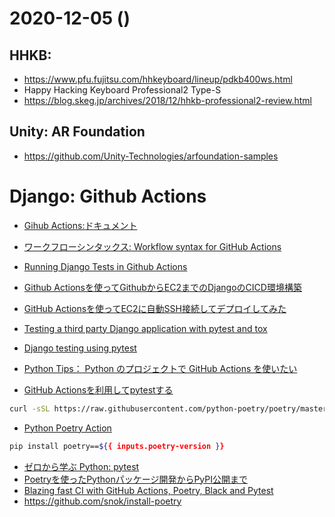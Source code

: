# 2020-12-05 ()

## HHKB:

- https://www.pfu.fujitsu.com/hhkeyboard/lineup/pdkb400ws.html
- Happy Hacking Keyboard Professional2 Type-S
- https://blog.skeg.jp/archives/2018/12/hhkb-professional2-review.html


## Unity: AR Foundation

- https://github.com/Unity-Technologies/arfoundation-samples

               
# Django: Github Actions 

- [Gihub Actions:ドキュメント](https://docs.github.com/en/free-pro-team@latest/actions)
- [ワークフローシンタックス: Workflow syntax for GitHub Actions](https://docs.github.com/en/free-pro-team@latest/actions/reference/workflow-syntax-for-github-actions)


- [Running Django Tests in Github Actions](https://banagale.com/running-django-tests-in-github-actions.htm)            
- [Github Actionsを使ってGithubからEC2までのDjangoのCICD環境構築](https://qiita.com/fffukken/items/27b0bfa712940914d3f6)
- [GitHub Actionsを使ってEC2に自動SSH接続してデプロイしてみた](https://developer.yukimonkey.com/article/20200420/)
- [Testing a third party Django application with pytest and tox](https://hacksoft.io/testing-a-third-party-django-application-with-pytest-and-tox/)
- [Django testing using pytest](https://dev.to/xarala221/django-testing-using-pytest-1pak)
- [Python Tips： Python のプロジェクトで GitHub Actions を使いたい](https://www.lifewithpython.com/2020/04/python-github-actions.html)
- [GitHub Actionsを利用してpytestする](https://qiita.com/gsy0911/items/abf48168cd78ba12e199)

~~~zsh
curl -sSL https://raw.githubusercontent.com/python-poetry/poetry/master/get-poetry.py | python
~~~

- [Python Poetry Action](https://github.com/marketplace/actions/python-poetry-action)

~~~zsh
pip install poetry==${{ inputs.poetry-version }}
~~~

- [ゼロから学ぶ Python: pytest](https://rinatz.github.io/python-book/ch08-02-pytest/)
- [Poetryを使ったPythonパッケージ開発からPyPI公開まで](https://kk6.hateblo.jp/entry/2018/12/20/124151)
- [Blazing fast CI with GitHub Actions, Poetry, Black and Pytest](https://medium.com/@vanflymen/blazing-fast-ci-with-github-actions-poetry-black-and-pytest-9e74299dd4a5)
- https://github.com/snok/install-poetry
